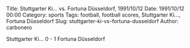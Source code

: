 Title: Stuttgarter Ki… vs. Fortuna Düsseldorf, 1991/10/12
Date: 1991/10/12 00:00
Category: sports
Tags: football, football scores, Stuttgarter Ki…, Fortuna Düsseldorf
Slug: stuttgarter-ki-vs-fortuna-dusseldorf
Author: carbonero


Stuttgarter Ki… 0 - 1 Fortuna Düsseldorf

